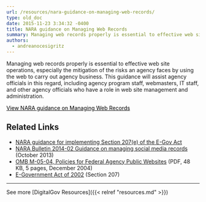 ```yaml
---
url: /resources/nara-guidance-on-managing-web-records/
type: old_doc
date: 2015-11-23 3:34:32 -0400
title: NARA guidance on Managing Web Records
summary: Managing web records properly is essential to effective web site operations, especially the mitigation of the risks an agency faces by using the web to carry out agency business. This guidance will assist agency officials in this regard, including agency program staff, webmasters, IT staff, and other agency officials who have a role in web
authors:
  - andreanocesigritz
---
```


Managing web records properly is essential to effective web site operations, especially the mitigation of the risks an agency faces by using the web to carry out agency business. This guidance will assist agency officials in this regard, including agency program staff, webmasters, IT staff, and other agency officials who have a role in web site management and administration.
  
<a class="button" style="color: #000000" href="http://www.archives.gov/records-mgmt/policy/managing-web-records-index.html">View NARA guidance on Managing Web Records</a>

## Related Links

  * [NARA guidance for implementing Section 207(e) of the E-Gov Act](http://www.archives.gov/records-mgmt/bulletins/2006/2006-02.html)
  * [NARA Bulletin 2014-02 Guidance on managing social media records](http://www.archives.gov/records-mgmt/bulletins/2014/2014-02.html) (October 2013)
  * [OMB M-05-04, Policies for Federal Agency Public Websites](http://www.whitehouse.gov/sites/default/files/omb/memoranda/fy2005/m05-04.pdf) (PDF, 48 KB, 5 pages, December 2004)
  * [E-Government Act of 2002](http://www.archives.gov/about/laws/egov-act-section-207.html) (Section 207)

* * *

 

See more [DigitalGov Resources]({{< relref "resources.md" >}})